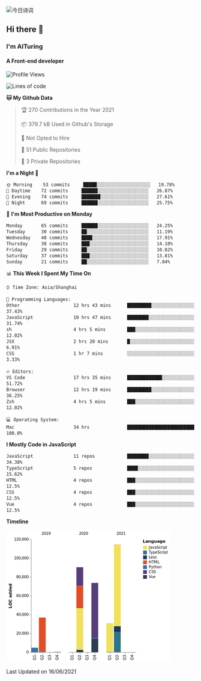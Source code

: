 <img alt="今日诗词" src="https://v2.jinrishici.com/one.svg?font-size=30&spacing=2&color=skyblue" style="max-width:100%; display: block; margin: 0 auto;">

## Hi there 👋
### I'm AITuring
#### A Front-end developer

<!-- <img src="./dhx.gif" width="400px"/> -->

<!--START_SECTION:waka-->
![Profile Views](http://img.shields.io/badge/Profile%20Views-11-blue)

![Lines of code](https://img.shields.io/badge/From%20Hello%20World%20I%27ve%20Written-351126%20lines%20of%20code-blue)

**🐱 My Github Data** 

> 🏆 270 Contributions in the Year 2021
 > 
> 📦 379.7 kB Used in Github's Storage 
 > 
> 🚫 Not Opted to Hire
 > 
> 📜 51 Public Repositories 
 > 
> 🔑 3 Private Repositories  
 > 
**I'm a Night 🦉** 

```text
🌞 Morning    53 commits     █████░░░░░░░░░░░░░░░░░░░░   19.78% 
🌆 Daytime    72 commits     ██████░░░░░░░░░░░░░░░░░░░   26.87% 
🌃 Evening    74 commits     ███████░░░░░░░░░░░░░░░░░░   27.61% 
🌙 Night      69 commits     ██████░░░░░░░░░░░░░░░░░░░   25.75%

```
📅 **I'm Most Productive on Monday** 

```text
Monday       65 commits     ██████░░░░░░░░░░░░░░░░░░░   24.25% 
Tuesday      30 commits     ██░░░░░░░░░░░░░░░░░░░░░░░   11.19% 
Wednesday    48 commits     ████░░░░░░░░░░░░░░░░░░░░░   17.91% 
Thursday     38 commits     ███░░░░░░░░░░░░░░░░░░░░░░   14.18% 
Friday       29 commits     ██░░░░░░░░░░░░░░░░░░░░░░░   10.82% 
Saturday     37 commits     ███░░░░░░░░░░░░░░░░░░░░░░   13.81% 
Sunday       21 commits     ██░░░░░░░░░░░░░░░░░░░░░░░   7.84%

```


📊 **This Week I Spent My Time On** 

```text
⌚︎ Time Zone: Asia/Shanghai

💬 Programming Languages: 
Other                    12 hrs 43 mins      █████████░░░░░░░░░░░░░░░░   37.43% 
JavaScript               10 hrs 47 mins      ████████░░░░░░░░░░░░░░░░░   31.74% 
sh                       4 hrs 5 mins        ███░░░░░░░░░░░░░░░░░░░░░░   12.02% 
JSX                      2 hrs 20 mins       █░░░░░░░░░░░░░░░░░░░░░░░░   6.91% 
CSS                      1 hr 7 mins         ░░░░░░░░░░░░░░░░░░░░░░░░░   3.33%

🔥 Editors: 
VS Code                  17 hrs 35 mins      █████████████░░░░░░░░░░░░   51.72% 
Browser                  12 hrs 19 mins      █████████░░░░░░░░░░░░░░░░   36.25% 
Zsh                      4 hrs 5 mins        ███░░░░░░░░░░░░░░░░░░░░░░   12.02%

💻 Operating System: 
Mac                      34 hrs              █████████████████████████   100.0%

```

**I Mostly Code in JavaScript** 

```text
JavaScript               11 repos            ████████░░░░░░░░░░░░░░░░░   34.38% 
TypeScript               5 repos             ████░░░░░░░░░░░░░░░░░░░░░   15.62% 
HTML                     4 repos             ███░░░░░░░░░░░░░░░░░░░░░░   12.5% 
CSS                      4 repos             ███░░░░░░░░░░░░░░░░░░░░░░   12.5% 
Vue                      4 repos             ███░░░░░░░░░░░░░░░░░░░░░░   12.5%

```


**Timeline**

![Chart not found](https://raw.githubusercontent.com/AITuring/AITuring/main/charts/bar_graph.png) 


 Last Updated on 16/06/2021
<!--END_SECTION:waka-->


